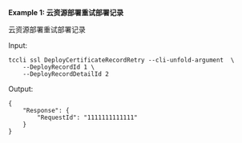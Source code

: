 **Example 1: 云资源部署重试部署记录**

云资源部署重试部署记录

Input: 

```
tccli ssl DeployCertificateRecordRetry --cli-unfold-argument  \
    --DeployRecordId 1 \
    --DeployRecordDetailId 2
```

Output: 
```
{
    "Response": {
        "RequestId": "1111111111111"
    }
}
```

